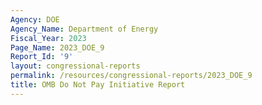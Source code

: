 ```yaml
---
Agency: DOE
Agency_Name: Department of Energy
Fiscal_Year: 2023
Page_Name: 2023_DOE_9
Report_Id: '9'
layout: congressional-reports
permalink: /resources/congressional-reports/2023_DOE_9
title: OMB Do Not Pay Initiative Report
---
```

